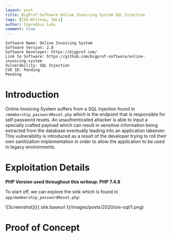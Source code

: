 ```yaml
---
layout: post
title: BigProf-Software Online Invoicing System SQL Injection 
tags: [CVE-Writeup, SQLi]
author: Ingredous Labs
comment: true
---
```


```
Software Name: Online Invoicing System
Software Version: 2.8
Software Developer: https://bigprof.com/
Link to Software: https://github.com/bigprof-software/online-invoicing-system
Vulnerability: SQL Injection
CVE ID: Pending
Pending
```

# Introduction

Online Invoicing System suffers from a SQL Injection found in `/membership_passwordReset.php` which is the endpoint that is responsible for self password resets. An unauthenticated attacker is able to input a specially crafted payload which can result in sensitive information being extracted from the database eventually leading into an application takeover. This vulnerability is introduced as a result of the developer trying to roll their own sanitization implementation in order to allow the application to be used in legacy environments.

# Exploitation Details

**PHP Version used throughout this writeup: PHP 7.4.8**

To start off, we can explore the sink which is found in `app/membership_passwordReset.php`:

![Screenshot]({{ site.baseurl }}/images/posts/2020/ois-sql/1.png)



# Proof of Concept

